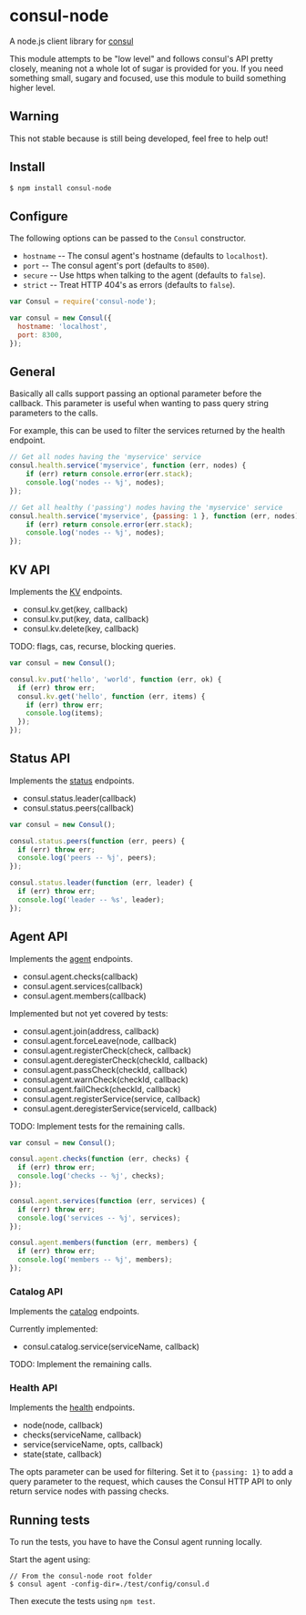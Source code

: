 
# consul-node

A node.js client library for [consul](http://www.consul.io/)

This module attempts to be "low level" and follows consul's API pretty closely, meaning not a whole lot of sugar is provided for you. If you need something small, sugary and focused, use this module to build something higher level.

## Warning

This not stable because is still being developed, feel free to help out!

## Install

```sh
$ npm install consul-node
```

## Configure

The following options can be passed to the `Consul` constructor.

  - `hostname` -- The consul agent's hostname (defaults to `localhost`).
  - `port` -- The consul agent's port (defaults to `8500`).
  - `secure` -- Use https when talking to the agent (defaults to `false`).
  - `strict` -- Treat HTTP 404's as errors (defaults to `false`).

```js
var Consul = require('consul-node');

var consul = new Consul({
  hostname: 'localhost',
  port: 8300,
});
```

## General

Basically all calls support passing an optional parameter before the callback. This parameter is useful when wanting to pass query string parameters to the calls.

For example, this can be used to filter the services returned by the health endpoint.

```js
// Get all nodes having the 'myservice' service
consul.health.service('myservice', function (err, nodes) {
    if (err) return console.error(err.stack);
    console.log('nodes -- %j', nodes);
});

// Get all healthy ('passing') nodes having the 'myservice' service
consul.health.service('myservice', {passing: 1 }, function (err, nodes) {
    if (err) return console.error(err.stack);
    console.log('nodes -- %j', nodes);
});
```

## KV API

Implements the [KV](http://www.consul.io/docs/agent/http.html#toc_2) endpoints.

  - consul.kv.get(key, callback)
  - consul.kv.put(key, data, callback)
  - consul.kv.delete(key, callback)

TODO: flags, cas, recurse, blocking queries.

```js
var consul = new Consul();

consul.kv.put('hello', 'world', function (err, ok) {
  if (err) throw err;
  consul.kv.get('hello', function (err, items) {
    if (err) throw err;
    console.log(items);
  });
});
```

## Status API

Implements the [status](http://www.consul.io/docs/agent/http.html#toc_29) endpoints.

  - consul.status.leader(callback)
  - consul.status.peers(callback)

```js
var consul = new Consul();

consul.status.peers(function (err, peers) {
  if (err) throw err;
  console.log('peers -- %j', peers);
});

consul.status.leader(function (err, leader) {
  if (err) throw err;
  console.log('leader -- %s', leader);
});
```

## Agent API

Implements the [agent](http://www.consul.io/docs/agent/http.html#toc_3) endpoints.

  - consul.agent.checks(callback)
  - consul.agent.services(callback)
  - consul.agent.members(callback)

Implemented but not yet covered by tests:

 - consul.agent.join(address, callback)
 - consul.agent.forceLeave(node, callback)
 - consul.agent.registerCheck(check, callback)
 - consul.agent.deregisterCheck(checkId, callback)
 - consul.agent.passCheck(checkId, callback)
 - consul.agent.warnCheck(checkId, callback)
 - consul.agent.failCheck(checkId, callback)
 - consul.agent.registerService(service, callback)
 - consul.agent.deregisterService(serviceId, callback)


TODO: Implement tests for the remaining calls.

```js
var consul = new Consul();

consul.agent.checks(function (err, checks) {
  if (err) throw err;
  console.log('checks -- %j', checks);
});

consul.agent.services(function (err, services) {
  if (err) throw err;
  console.log('services -- %j', services);
});

consul.agent.members(function (err, members) {
  if (err) throw err;
  console.log('members -- %j', members);
});
```

### Catalog API

Implements the [catalog](http://www.consul.io/docs/agent/http.html#toc_16) endpoints.

Currently implemented:

 - consul.catalog.service(serviceName, callback)

TODO: Implement the remaining calls.

### Health API

Implements the [health](http://www.consul.io/docs/agent/http.html#toc_24) endpoints.

 - node(node, callback)
 - checks(serviceName, callback)
 - service(serviceName, opts, callback)
 - state(state, callback)

The opts parameter can be used for filtering. Set it to ``{passing: 1}`` to add a query parameter to the request,
which causes the Consul HTTP API to only return service nodes with passing checks.

## Running tests

To run the tests, you have to have the Consul agent running locally.

Start the agent using:

```
// From the consul-node root folder
$ consul agent -config-dir=./test/config/consul.d
```

Then execute the tests using ``npm test``.
